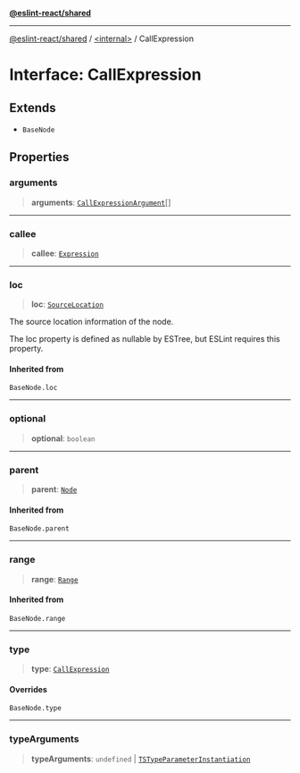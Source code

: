 [**@eslint-react/shared**](../../README.md)

***

[@eslint-react/shared](../../README.md) / [\<internal\>](../README.md) / CallExpression

# Interface: CallExpression

## Extends

- `BaseNode`

## Properties

### arguments

> **arguments**: [`CallExpressionArgument`](../type-aliases/CallExpressionArgument.md)[]

***

### callee

> **callee**: [`Expression`](../type-aliases/Expression.md)

***

### loc

> **loc**: [`SourceLocation`](SourceLocation.md)

The source location information of the node.

The loc property is defined as nullable by ESTree, but ESLint requires this property.

#### Inherited from

`BaseNode.loc`

***

### optional

> **optional**: `boolean`

***

### parent

> **parent**: [`Node`](../type-aliases/Node.md)

#### Inherited from

`BaseNode.parent`

***

### range

> **range**: [`Range`](../type-aliases/Range.md)

#### Inherited from

`BaseNode.range`

***

### type

> **type**: [`CallExpression`](../README.md#callexpression)

#### Overrides

`BaseNode.type`

***

### typeArguments

> **typeArguments**: `undefined` \| [`TSTypeParameterInstantiation`](TSTypeParameterInstantiation.md)
